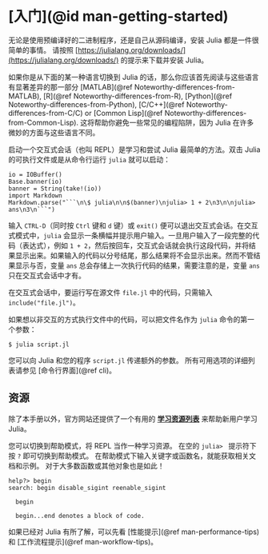 # [入门](@id man-getting-started)

无论是使用预编译好的二进制程序，还是自己从源码编译，安装 Julia 都是一件很简单的事情。
请按照 [https://julialang.org/downloads/](https://julialang.org/downloads/) 的提示来下载并安装 Julia。

如果你是从下面的某一种语言切换到 Julia 的话，那么你应该首先阅读与这些语言有显著差异的那一部分 [MATLAB](@ref Noteworthy-differences-from-MATLAB), [R](@ref Noteworthy-differences-from-R), [Python](@ref Noteworthy-differences-from-Python), [C/C++](@ref Noteworthy-differences-from-C/C) or [Common Lisp](@ref Noteworthy-differences-from-Common-Lisp). 这将帮助你避免一些常见的编程陷阱，因为 Julia 在许多微妙的方面与这些语言不同。

启动一个交互式会话（也叫 REPL）是学习和尝试 Julia 最简单的方法。双击 Julia 的可执行文件或是从命令行运行 `julia` 就可以启动：

```@eval
io = IOBuffer()
Base.banner(io)
banner = String(take!(io))
import Markdown
Markdown.parse("```\n\$ julia\n\n$(banner)\njulia> 1 + 2\n3\n\njulia> ans\n3\n```")
```

输入 `CTRL-D`（同时按 `Ctrl` 键和 `d` 键）或 `exit()` 便可以退出交互式会话。在交互式模式中，`julia` 会显示一条横幅并提示用户输入。一旦用户输入了一段完整的代码（表达式），例如 `1 + 2`，然后按回车，交互式会话就会执行这段代码，并将结果显示出来。如果输入的代码以分号结尾，那么结果将不会显示出来。然而不管结果显示与否，变量 `ans` 总会存储上一次执行代码的结果，需要注意的是，变量 `ans` 只在交互式会话中才有。

在交互式会话中，要运行写在源文件 `file.jl` 中的代码，只需输入 `include("file.jl")`。

如果想以非交互的方式执行文件中的代码，可以把文件名作为 `julia` 命令的第一个参数：

```
$ julia script.jl
```

您可以向 Julia 和您的程序 `script.jl` 传递额外的参数。
所有可用选项的详细列表请参见 [命令行界面](@ref cli)。

## 资源

除了本手册以外，官方网站还提供了一个有用的 **[学习资源列表](https://julialang.org/learning/)** 来帮助新用户学习 Julia。

您可以切换到帮助模式，将 REPL 当作一种学习资源。
在空的 `julia> ` 提示符下按 `?` 即可切换到帮助模式。
在帮助模式下输入关键字或函数名，就能获取相关文档和示例。
对于大多数函数或其他对象也是如此！

```
help?> begin
search: begin disable_sigint reenable_sigint

  begin

  begin...end denotes a block of code.
```

如果已经对 Julia 有所了解，可以先看 [性能提示](@ref man-performance-tips) 和 [工作流程提示](@ref man-workflow-tips)。
